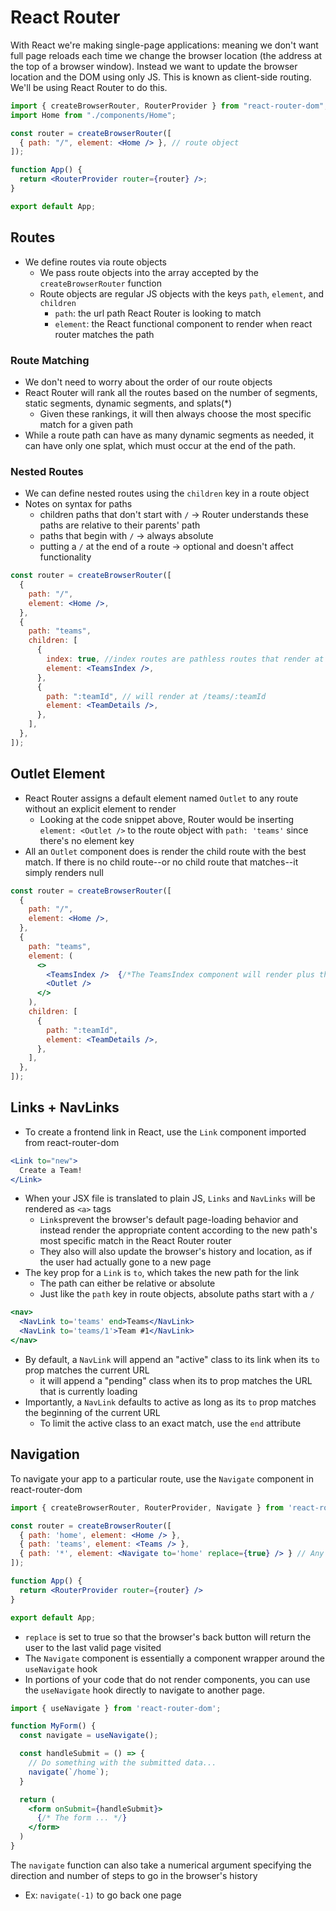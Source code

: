 # React Router

With React we're making single-page applications: meaning we don't want full page reloads each time we change the browser location (the address at the top of a browser window). Instead we want to update the browser location and the DOM using only JS. This is known as client-side routing. We'll be using React Router to do this.

```jsx
import { createBrowserRouter, RouterProvider } from "react-router-dom";
import Home from "./components/Home";

const router = createBrowserRouter([
  { path: "/", element: <Home /> }, // route object
]);

function App() {
  return <RouterProvider router={router} />;
}

export default App;
```

## Routes

- We define routes via route objects
  - We pass route objects into the array accepted by the `createBrowserRouter` function
  - Route objects are regular JS objects with the keys `path`, `element`, and `children`
    - `path`: the url path React Router is looking to match
    - `element`: the React functional component to render when react router matches the path

### Route Matching

- We don't need to worry about the order of our route objects
- React Router will rank all the routes based on the number of segments, static segments, dynamic segments, and splats(\*)
  - Given these rankings, it will then always choose the most specific match for a given path
- While a route path can have as many dynamic segments as needed, it can have only one splat, which must occur at the end of the path.

### Nested Routes

- We can define nested routes using the `children` key in a route object
- Notes on syntax for paths
  - children paths that don't start with `/` -> Router understands these paths are relative to their parents' path
  - paths that begin with `/` -> always absolute
  - putting a `/` at the end of a route -> optional and doesn't affect functionality

```jsx
const router = createBrowserRouter([
  {
    path: "/",
    element: <Home />,
  },
  {
    path: "teams",
    children: [
      {
        index: true, //index routes are pathless routes that render at the parent's URL (/teams here)
        element: <TeamsIndex />,
      },
      {
        path: ":teamId", // will render at /teams/:teamId
        element: <TeamDetails />,
      },
    ],
  },
]);
```

## Outlet Element

- React Router assigns a default element named `Outlet` to any route without an explicit element to render
  - Looking at the code snippet above, Router would be inserting `element: <Outlet />` to the route object with `path: 'teams'` since there's no element key
- All an `Outlet` component does is render the child route with the best match. If there is no child route--or no child route that matches--it simply renders null

```jsx
const router = createBrowserRouter([
  {
    path: "/",
    element: <Home />,
  },
  {
    path: "teams",
    element: (
      <>
        <TeamsIndex />  {/*The TeamsIndex component will render plus the element of any matching child route*/}
        <Outlet />
      </>
    ),
    children: [
      {
        path: ":teamId",
        element: <TeamDetails />,
      },
    ],
  },
]);
```

## Links + NavLinks

- To create a frontend link in React, use the `Link` component imported from react-router-dom

```jsx
<Link to="new">
  Create a Team!
</Link>
```

- When your JSX file is translated to plain JS, `Links` and `NavLinks` will be rendered as `<a>` tags
  - `Links`prevent the browser's default page-loading behavior and instead render the appropriate content according to the new path's most specific match in the React Router router
  - They also will also update the browser's history and location, as if the user had actually gone to a new page
- The key prop for a `Link` is `to`, which takes the new path for the link
  - The path can either be relative or absolute
  - Just like the `path` key in route objects, absolute paths start with a `/`

```jsx
<nav>
  <NavLink to='teams' end>Teams</NavLink>
  <NavLink to='teams/1'>Team #1</NavLink>
</nav>
```

- By default, a `NavLink` will append an "active" class to its link when its `to` prop matches the current URL
  - it will append a "pending" class when its to prop matches the URL that is currently loading
- Importantly, a `NavLink` defaults to active as long as its `to` prop matches the beginning of the current URL
  - To limit the active class to an exact match, use the `end` attribute

## Navigation

To navigate your app to a particular route, use the `Navigate` component in react-router-dom

```jsx
import { createBrowserRouter, RouterProvider, Navigate } from 'react-router-dom';

const router = createBrowserRouter([
  { path: 'home', element: <Home /> },
  { path: 'teams', element: <Teams /> },
  { path: '*', element: <Navigate to='home' replace={true} /> } // Any url that isn't /home or /teams is going to match this and be re-directed to the home page
]);

function App() {
  return <RouterProvider router={router} />
}

export default App;
```

- `replace` is set to true so that the browser's back button will return the user to the last valid page visited
- The `Navigate` component is essentially a component wrapper around the `useNavigate` hook
- In portions of your code that do not render components, you can use the `useNavigate` hook directly to navigate to another page.

```jsx
import { useNavigate } from 'react-router-dom';

function MyForm() {
  const navigate = useNavigate();

  const handleSubmit = () => {
    // Do something with the submitted data...
    navigate(`/home`);
  }

  return (
    <form onSubmit={handleSubmit}>
      {/* The form ... */}
    </form>
  )
}
```

The `navigate` function can also take a numerical argument specifying the direction and number of steps to go in the browser's history
  - Ex: `navigate(-1)` to go back one page
